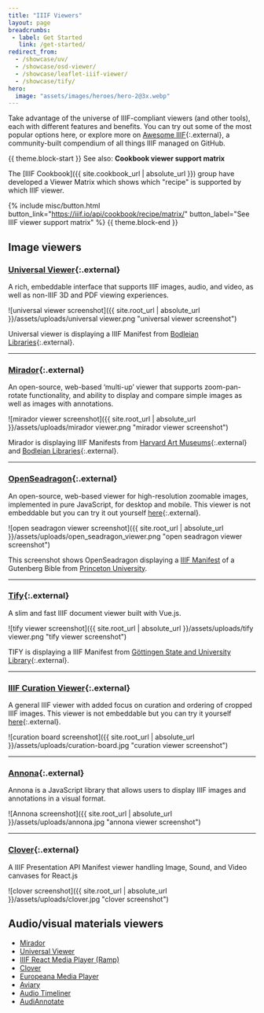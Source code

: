 ```yaml
---
title: "IIIF Viewers"
layout: page
breadcrumbs:
 - label: Get Started
   link: /get-started/
redirect_from:
  - /showcase/uv/
  - /showcase/osd-viewer/
  - /showcase/leaflet-iiif-viewer/
  - /showcase/tify/
hero:
  image: "assets/images/heroes/hero-2@3x.webp"
---
```


Take advantage of the universe of IIIF-compliant viewers (and other tools), each with different features and benefits. You can try out some of the most popular options here, or explore more on [Awesome IIIF](https://github.com/IIIF/awesome-iiif){:.external}, a community-built compendium of all things IIIF managed on GitHub.

{{ theme.block-start }}
See also: **Cookbook viewer support matrix**

The [IIIF Cookbook]({{ site.cookbook_url | absolute_url }}) group have developed a Viewer Matrix which shows which "recipe" is supported by which IIIF viewer.

{% include misc/button.html button_link="https://iiif.io/api/cookbook/recipe/matrix/" button_label="See IIIF viewer support matrix" %}
{{ theme.block-end }}


## Image viewers

### [Universal Viewer](https://universalviewer.io/){:.external}

A rich, embeddable interface that supports IIIF images, audio, and video, as well as non-IIIF 3D and PDF viewing experiences.

![universal viewer screenshot]({{ site.root_url | absolute_url }}/assets/uploads/universal viewer.png "universal viewer screenshot")

Universal viewer is displaying a IIIF Manifest from [Bodleian Libraries](https://iiif.bodleian.ox.ac.uk/iiif/manifest/ae9f6cca-ae5c-4149-8fe4-95e6eca1f73c.json){:.external}.

---   

### [Mirador](https://projectmirador.org/){:.external}

An open-source, web-based ‘multi-up’ viewer that supports zoom-pan-rotate functionality, and ability to display and compare simple images as well as images with annotations.

![mirador viewer screenshot]({{ site.root_url | absolute_url }}/assets/uploads/mirador viewer.png "mirador viewer screenshot")

Mirador is displaying IIIF Manifests from [Harvard Art Museums](https://iiif.harvardartmuseums.org/manifests/object/299843){:.external} and [Bodleian Libraries](https://iiif.bodleian.ox.ac.uk/iiif/manifest/e32a277e-91e2-4a6d-8ba6-cc4bad230410.json){:.external}.

---   

### [OpenSeadragon](https://openseadragon.github.io/examples/tilesource-iiif/){:.external}

An open-source, web-based viewer for high-resolution zoomable images, implemented in pure JavaScript, for desktop and mobile. This viewer is not embeddable but you can try it out yourself [here](http://codh.rois.ac.jp/software/iiif-curation-viewer/demo/?curation=https://gist.githubusercontent.com/2SC1815J/18e1228c52a6650c64902142ed7496f8/raw/7a247b64b6e22357e83f573b7283e31f3111af68/curation_kibutsu.json&pos=4){:.external}.

![open seadragon viewer screenshot]({{ site.root_url | absolute_url }}/assets/uploads/open_seadragon_viewer.png "open seadragon viewer screenshot")

This screenshot shows OpenSeadragon displaying a [IIIF Manifest](https://figgy.princeton.edu/concern/scanned_resources/484e82f7-1b84-4df7-a15d-c9b34ac2407a/manifest) of a Gutenberg Bible from [Princeton University](https://catalog.princeton.edu/catalog/9946093213506421).

---   

### [Tify](https://tify.rocks/){:.external} 

A slim and fast IIIF document viewer built with Vue.js.

![tify viewer screenshot]({{ site.root_url | absolute_url }}/assets/uploads/tify viewer.png "tify viewer screenshot")


TIFY is displaying a IIIF Manifest from [Göttingen State and University Library](https://manifests.sub.uni-goettingen.de/iiif/presentation/PPN857449303/manifest){:.external}.

---   

### [IIIF Curation Viewer](http://codh.rois.ac.jp/software/iiif-curation-viewer/){:.external}

A general IIIF viewer with added focus on curation and ordering of cropped IIIF images. This viewer is not embeddable but you can try it yourself[ here](http://codh.rois.ac.jp/software/iiif-curation-viewer/demo/?manifest=http://codh.rois.ac.jp/pmjt/book/200024363/manifest.json&lang=en){:.external}.

![curation board screenshot]({{ site.root_url | absolute_url }}/assets/uploads/curation-board.jpg "curation viewer screenshot")

---

### [Annona](https://ncsu-libraries.github.io/annona/){:.external}

Annona is a JavaScript library that allows users to display IIIF images and annotations in a visual format. 

![Annona screenshot]({{ site.root_url | absolute_url }}/assets/uploads/annona.jpg "annona viewer screenshot")

---

### [Clover](https://samvera-labs.github.io/clover-iiif/){:.external}

A IIIF Presentation API Manifest viewer handling Image, Sound, and Video canvases for React.js

![clover screenshot]({{ site.root_url | absolute_url }}/assets/uploads/clover.jpg "clover screenshot")


## Audio/visual materials viewers

- [Mirador](https://mirador-dev.netlify.app/__tests__/integration/mirador/video)
- [Universal Viewer](https://uv-v4.netlify.app/)
- [IIIF React Media Player (Ramp)](https://iiif-react-media-player.netlify.app/)
- [Clover](https://samvera-labs.github.io/clover-iiif/)
- [Europeana Media Player](https://github.com/europeana/media-player)
- [Aviary](http://aviary-iiif.s3-website-us-east-1.amazonaws.com/)
- [Audio Timeliner](https://timeliner.dlib.indiana.edu)
- [AudiAnnotate](https://hipstas.github.io/documentation/adding-an-audiovisual-item)